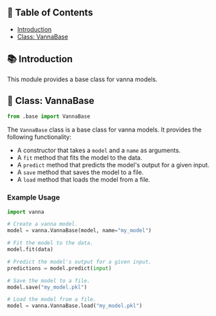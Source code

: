 ## 📝 Table of Contents

- [Introduction](#introduction)
- [Class: VannaBase](#class-vannabase)

## 📚 Introduction

This module provides a base class for vanna models.

## 🐍 Class: VannaBase

```python
from .base import VannaBase
```

The `VannaBase` class is a base class for vanna models. It provides the following functionality:

- A constructor that takes a `model` and a `name` as arguments.
- A `fit` method that fits the model to the data.
- A `predict` method that predicts the model's output for a given input.
- A `save` method that saves the model to a file.
- A `load` method that loads the model from a file.

### Example Usage

```python
import vanna

# Create a vanna model.
model = vanna.VannaBase(model, name="my_model")

# Fit the model to the data.
model.fit(data)

# Predict the model's output for a given input.
predictions = model.predict(input)

# Save the model to a file.
model.save("my_model.pkl")

# Load the model from a file.
model = vanna.VannaBase.load("my_model.pkl")
```